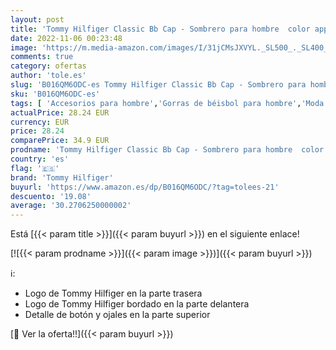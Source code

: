 ```yaml
---
layout: post
title: 'Tommy Hilfiger Classic Bb Cap - Sombrero para hombre  color apple red  talla OS'
date: 2022-11-06 00:23:48
image: 'https://m.media-amazon.com/images/I/31jCMsJXVYL._SL500_._SL400_.jpg'
comments: true
category: ofertas
author: 'tole.es'
slug: 'B016QM6ODC-es Tommy Hilfiger Classic Bb Cap - Sombrero para hombre color...'
sku: 'B016QM6ODC-es'
tags: [ 'Accesorios para hombre','Gorras de béisbol para hombre','Moda','Moda Hombre','Ropa para hombre','Sombreros y gorras para hombre','apple','tommy hilfiger','🇪🇸', ]
actualPrice: 28.24 EUR
currency: EUR
price: 28.24
comparePrice: 34.9 EUR
prodname: 'Tommy Hilfiger Classic Bb Cap - Sombrero para hombre  color apple red  talla OS'
country: 'es'
flag: '🇪🇸'
brand: 'Tommy Hilfiger'
buyurl: 'https://www.amazon.es/dp/B016QM6ODC/?tag=tolees-21'
descuento: '19.08'
average: '30.2706250000002'
---
```


Está [{{< param title >}}]({{< param buyurl >}}) en el siguiente enlace!

[![{{< param prodname >}}]({{< param image >}})]({{< param buyurl >}})

ℹ️:

- Logo de Tommy Hilfiger en la parte trasera
- Logo de Tommy Hilfiger bordado en la parte delantera
- Detalle de botón y ojales en la parte superior

[🛒 Ver la oferta!!]({{< param buyurl >}})
